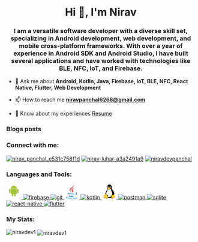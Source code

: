<h1 align="center">Hi 👋, I'm Nirav</h1>
<h3 align="center">I am a versatile software developer with a diverse skill set, specializing in Android development, web development, and mobile cross-platform frameworks. With over a year of experience in Android SDK and Android Studio, I have built several applications and have worked with technologies like BLE, NFC, IoT, and Firebase.</h3>

- 💬 Ask me about **Android, Kotlin, Java, Firebase, IoT, BLE, NFC, React Native, Flutter, Web Development**

- 📫 How to reach me **niravpanchal6268@gmail.com**

- 📄 Know about my experiences [Resume](https://drive.google.com/file/d/1cZjWIebdSCWkMDZbg1x02z0kxPe21cr8/view?usp=sharing)

### Blogs posts
<!-- BLOG-POST-LIST:START -->
<!-- BLOG-POST-LIST:END -->

<h3 align="left">Connect with me:</h3>
<p align="left">
  <a href="https://dev.to/nirav_panchal_e531c758f1d" target="blank"><img align="center" src="https://raw.githubusercontent.com/rahuldkjain/github-profile-readme-generator/master/src/images/icons/Social/devto.svg" alt="nirav_panchal_e531c758f1d" height="30" width="40" /></a>
  <a href="https://linkedin.com/in/nirav-luhar-a3a2491a9" target="blank"><img align="center" src="https://raw.githubusercontent.com/rahuldkjain/github-profile-readme-generator/master/src/images/icons/Social/linked-in-alt.svg" alt="nirav-luhar-a3a2491a9" height="30" width="40" /></a>
  <a href="https://instagram.com/niravdevpanchal" target="blank"><img align="center" src="https://raw.githubusercontent.com/rahuldkjain/github-profile-readme-generator/master/src/images/icons/Social/instagram.svg" alt="niravdevpanchal" height="30" width="40" /></a>
</p>

<h3 align="left">Languages and Tools:</h3>
<p align="left">
  <a href="https://developer.android.com" target="_blank" rel="noreferrer"> <img src="https://raw.githubusercontent.com/devicons/devicon/master/icons/android/android-original-wordmark.svg" alt="android" width="40" height="40"/> </a>
  <a href="https://firebase.google.com/" target="_blank" rel="noreferrer"> <img src="https://www.vectorlogo.zone/logos/firebase/firebase-icon.svg" alt="firebase" width="40" height="40"/> </a>
  <a href="https://git-scm.com/" target="_blank" rel="noreferrer"> <img src="https://www.vectorlogo.zone/logos/git-scm/git-scm-icon.svg" alt="git" width="40" height="40"/> </a>
  <a href="https://www.java.com" target="_blank" rel="noreferrer"> <img src="https://raw.githubusercontent.com/devicons/devicon/master/icons/java/java-original.svg" alt="java" width="40" height="40"/> </a>
  <a href="https://kotlinlang.org" target="_blank" rel="noreferrer"> <img src="https://www.vectorlogo.zone/logos/kotlinlang/kotlinlang-icon.svg" alt="kotlin" width="40" height="40"/> </a>
  <a href="https://www.linux.org/" target="_blank" rel="noreferrer"> <img src="https://raw.githubusercontent.com/devicons/devicon/master/icons/linux/linux-original.svg" alt="linux" width="40" height="40"/> </a>
  <a href="https://postman.com" target="_blank" rel="noreferrer"> <img src="https://www.vectorlogo.zone/logos/getpostman/getpostman-icon.svg" alt="postman" width="40" height="40"/> </a>
  <a href="https://www.sqlite.org/" target="_blank" rel="noreferrer"> <img src="https://www.vectorlogo.zone/logos/sqlite/sqlite-icon.svg" alt="sqlite" width="40" height="40"/> </a>
  <a href="https://reactnative.dev/" target="_blank" rel="noreferrer"> <img src="https://upload.wikimedia.org/wikipedia/commons/6/6a/React_Native_Logo.png" alt="react-native" width="40" height="40"/> </a>
  <a href="https://flutter.dev/" target="_blank" rel="noreferrer"> <img src="https://upload.wikimedia.org/wikipedia/commons/f/f9/Flutter_logo_2021.svg" alt="flutter" width="40" height="40"/> </a>
</p>

<h3 align="left">My Stats:</h3>
<p><img align="left" src="https://github-readme-stats.vercel.app/api/top-langs?username=niravdev1&show_icons=true&locale=en&layout=compact" alt="niravdev1" /></p>

<p>&nbsp;<img align="center" src="https://github-readme-stats.vercel.app/api?username=niravdev1&show_icons=true&locale=en" alt="niravdev1" /></p>
